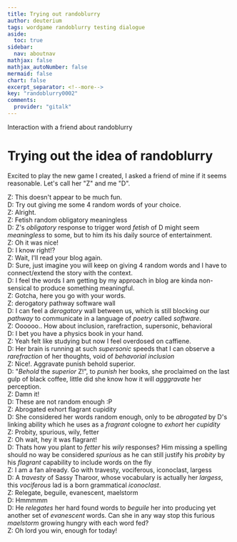 ```yaml
---
title: Trying out randoblurry
author: deuterium
tags: wordgame randoblurry testing dialogue 
aside:
  toc: true
sidebar:
  nav: aboutnav
mathjax: false
mathjax_autoNumber: false
mermaid: false
chart: false
excerpt_separator: <!--more-->
key: "randoblurry0002"
comments:
  provider: "gitalk"
---
```


Interaction with a friend about randoblurry  
<!--more-->  

# Trying out the idea of randoblurry

Excited to play the new game I created, I asked a friend of mine if it seems reasonable. Let's call her "Z" and me "D".  

Z: This doesn't appear to be much fun.  
D: Try out giving me some 4 random words of your choice.  
Z: Alright.  
Z: Fetish random obligatory meaningless  
D: Z's *obligatory* response to trigger word *fetish* of D might seem *meaningless* to some, but to him its his daily source of entertainment.  
Z: Oh it was nice!  
D: I know right!?  
Z: Wait, I'll read your blog again.  
D: Sure, just imagine you will keep on giving 4 random words and I have to connect/extend the story with the context.   
D: I feel the words I am getting by my approach in blog are kinda non-sensical to produce something meaningful.  
Z: Gotcha, here you go with your words.  
Z: derogatory pathway software wall  
D: I can feel a *derogatory* wall between us, which is still blocking our *pathway* to communicate in a language of *poetry* called *software*.  
Z: Oooooo.. How about inclusion, rarefraction, supersonic, behavioral  
D: I bet you have a physics book in your hand.  
Z: Yeah felt like studying but now I feel overdosed on caffiene.  
D: Her brain is running at such *supersonic* speeds that I can observe a *rarefraction* of her thoughts, void of *behavorial* *inclusion*  
Z: Nice!. Aggravate punish behold superior.  
D: "*Behold* the *superior* Z!", to *punish* her books, she proclaimed on the last gulp of black coffee, little did she know how it will *agggravate* her perception.   
Z: Damn it!  
D: These are not random enough :P  
Z: Abrogated exhort flagrant cupidity  
D: She considered her words random enough, only to be *abrogated* by D's linking ability which he uses as a *fragrant* cologne to *exhort* her *cupidity*  
Z: Probity, spurious, wily, fetter  
Z: Oh wait, hey it was flagrant!  
D: Thats how you plant to *fetter* his *wily* responses? Him missing a spelling should no way be considered *spurious* as he can still justify his *probity* by his *flagrant* capability to include words on the fly  
Z: I am a fan already. Go with travesty, vociferous, iconoclast, largess  
D: A *travesty* of Sassy Tharoor, whose vocabulary is actually her *largess*, this *vociferous* lad is a born grammatical *iconoclast*.  
Z: Relegate, beguile, evanescent, maelstorm  
D: Hmmmmm  
D: He *relegates* her hard found words to *beguile* her into producing yet another set of *evanescent* words. Can she in any way stop this furious *maelstorm* growing hungry with each word fed?  
Z: Oh lord you win, enough for today!  


